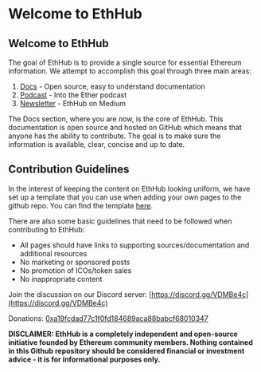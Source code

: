 # Welcome to EthHub

## Welcome to EthHub

The goal of EthHub is to provide a single source for essential Ethereum information. We attempt to accomplish this goal through three main areas:

1. [Docs](https://docs.ethhub.io) - Open source, easy to understand documentation
2. [Podcast](https://ethhub.substack.com) - Into the Ether podcast
3. [Newsletter](https://ethhub.substack.com) - EthHub on Medium

The Docs section, where you are now, is the core of EthHub. This documentation is open source and hosted on GitHub which means that anyone has the ability to contribute. The goal is to make sure the information is available, clear, concise and up to date.

## Contribution Guidelines

In the interest of keeping the content on EthHub looking uniform, we have set up a template that you can use when adding your own pages to the github repo. You can find the template [here](https://github.com/ethhub-io/ethhub/tree/138f04335ad4a090d8eb370a9af90ee82fccf1a6/template.md).

There are also some basic guidelines that need to be followed when contributing to EthHub:

* All pages should have links to supporting sources/documentation and additional resources
* No marketing or sponsored posts
* No promotion of ICOs/token sales
* No inappropriate content

Join the discussion on our Discord server: [https://discord.gg/VDMBe4c](https://discord.gg/VDMBe4c)

Donations: [0xa19fcdad77c1f0fd184689aca88babcf68010347](https://etherscan.io/address/0xa19fcdad77c1f0fd184689aca88babcf68010347)

**DISCLAIMER: EthHub is a completely independent and open-source initiative founded by Ethereum community members. Nothing contained in this Github repository should be considered financial or investment advice - it is for informational purposes only.**
